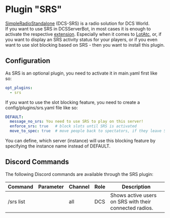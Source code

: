 # Plugin "SRS"
[SimpleRadioStandalone](http://dcssimpleradio.com/) (DCS-SRS) is a radio solution for DCS World.<br>
If you want to use SRS in DCSServerBot, in most cases it is enough to activate the respective 
[extension](../../extensions/README.md#srs). Especially when it comes to [LotAtc](../../plugins/lotatc/README.md),
or, if you want to display an SRS activity status for your players, or if you even want to use slot blocking based
on SRS - then you want to install this plugin.

## Configuration
As SRS is an optional plugin, you need to activate it in main.yaml first like so:
```yaml
opt_plugins:
  - srs
```

If you want to use the slot blocking feature, you need to create a config/plugins/srs.yaml file like so:
```yaml
DEFAULT:
  message_no_srs: You need to use SRS to play on this server!
  enforce_srs: true   # block slots until SRS is activated
  move_to_spec: true  # move people back to spectators, if they leave SRS (only if enforce is true) 
```
You can define, which server (instance) will use this blocking feature by specifying the instance name instead of 
DEFAULT.

## Discord Commands
The following Discord commands are available through the SRS plugin:

| Command   | Parameter           | Channel               | Role                  | Description                                            |
|-----------|---------------------|-----------------------|-----------------------|--------------------------------------------------------|
| /srs list |                     | all                   | DCS                   | Shows active users on SRS with their connected radios. |
